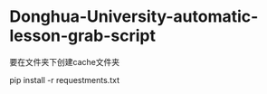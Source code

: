 # Donghua-University-automatic-lesson-grab-script
要在文件夹下创建cache文件夹

pip install -r requestments.txt
